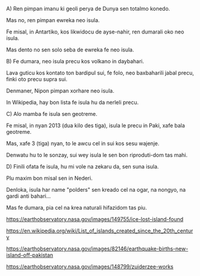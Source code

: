 A) Ren pimpan imanu ki geoli perya de Dunya sen totalmo konedo.

Mas no, ren pimpan ewreka neo isula.

Fe misal, in Antartiko, kos likwidocu de ayse-nahir, ren dumarali oko neo isula.

Mas dento no sen solo seba de ewreka fe neo isula.

B) Fe dumara, neo isula precu kos volkano in daybahari.

Lava guticu kos kontato ton bardipul sui, fe folo, neo baxbaharili jabal precu, finki oto precu supra sui.

Denmaner, Nipon pimpan xorhare neo isula.

In Wikipedia, hay bon lista fe isula hu da nerleli precu.

C) Alo mamba fe isula sen geotreme.

Fe misal, in nyan 2013 (dua kilo des tiga), isula le precu in Paki, xafe bala geotreme.

Mas, xafe 3 (tiga) nyan, to le awcu cel in sui kos sesu wajenje.

Denwatu hu to le sonzay, sui wey isula le sen bon riproduti-dom tas mahi.

D) Finili ofata fe isula, hu mi vole na zekaru da, sen suna isula.

Plu maxim bon misal sen in Nederi.

Denloka, isula har name "polders" sen kreado cel na ogar, na nongyo, na gardi anti bahari...

Mas fe dumara, pia cel na krea naturali hifazidom tas piu.

https://earthobservatory.nasa.gov/images/149755/ice-lost-island-found

https://en.wikipedia.org/wiki/List_of_islands_created_since_the_20th_century

https://earthobservatory.nasa.gov/images/82146/earthquake-births-new-island-off-pakistan

https://earthobservatory.nasa.gov/images/148799/zuiderzee-works